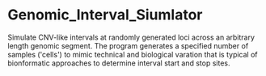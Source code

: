 # Genomic_Interval_Siumlator
Simulate CNV-like intervals at randomly generated loci across an arbitrary length genomic segment. The program generates a specified number of samples ('cells') to mimic technical and biological varation that is typical of bionformatic approaches to determine interval start and stop sites. 
